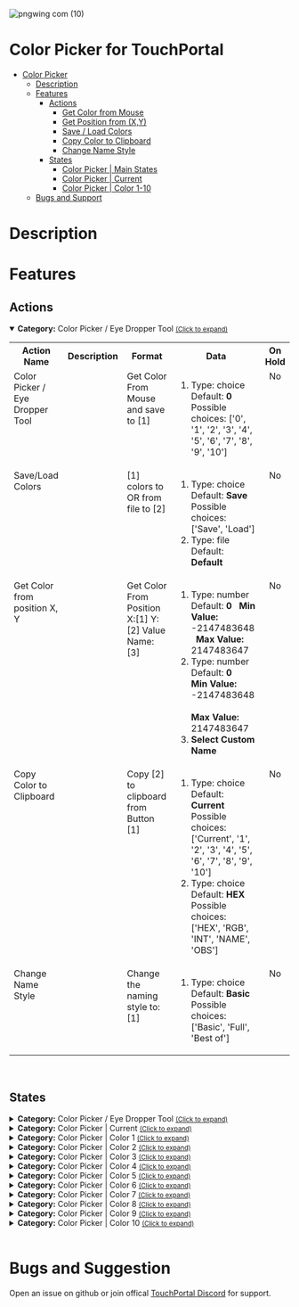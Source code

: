 ![pngwing com (10)](https://user-images.githubusercontent.com/76603653/152662488-5be85fa8-fc2a-44a1-8698-0f0e07111ad4.png)


# Color Picker for TouchPortal
- [Color Picker](#On-Screen-Color-Picker)
  - [Description](#description) 
  - [Features](#Features)
    - [Actions](#actions)
        - [Get Color from Mouse](#tp.plugin.color_picker.mainactions)
        - [Get Position from (X,Y)](#tp.plugin.color_picker.mainactions)
        - [Save / Load Colors](#tp.plugin.color_picker.mainactions)
        - [Copy Color to Clipboard](#tp.plugin.color_picker.mainactions)
        - [Change Name Style](#tp.plugin.color_picker.mainactions)
    - [States](#states)
        - [Color Picker | Main States](#tp.plugin.color_picker.mainstates)
        - [Color Picker | Current](#tp.plugin.color_picker.currentstates)
        - [Color Picker | Color 1-10](#tp.plugin.color_picker.color1states)
  - [Bugs and Support](#bugs-and-suggestion)
  
# Description



# Features

## Actions
<details open id='tp.plugin.color_picker.mainactions'><summary><b>Category:</b> Color Picker / Eye Dropper Tool <small><ins>(Click to expand)</ins></small></summary><table>
<tr valign='buttom'><th>Action Name</th><th>Description</th><th>Format</th><th nowrap>Data<br/></th><th>On<br/>Hold</sub></div></th></tr>
<tr valign='top'><td>Color Picker / Eye Dropper Tool</td><td> </td><td>Get Color From Mouse and save to [1]</td><td><ol start=1><li>Type: choice &nbsp; <br>
Default: <b>0</b><br> Possible choices: ['0', '1', '2', '3', '4', '5', '6', '7', '8', '9', '10']</li>
</ol></td>
<td align=center>No</td>
<tr valign='top'><td>Save/Load Colors</td><td> </td><td>[1] colors to OR from file to [2]</td><td><ol start=1><li>Type: choice &nbsp; 
Default: <b>Save</b> Possible choices: ['Save', 'Load']</li>
<li>Type: file &nbsp; 
Default: <b>Default</b></li>
</ol></td>
<td align=center>No</td>
<tr valign='top'><td>Get Color from position X, Y</td><td> </td><td>Get Color From Position X:[1]  Y:[2] Value Name: [3]</td><td><ol start=1><li>Type: number &nbsp; 
Default: <b>0</b> &nbsp; <b>Min Value:</b> -2147483648 &nbsp; <b>Max Value:</b> 2147483647</li>
<li>Type: number &nbsp; 
Default: <b>0</b> &nbsp; <br><b>Min Value:</b> -2147483648 &nbsp; <br><b>Max Value:</b> 2147483647</li>
<li>
<b>Select Custom Name</b></li>
</ol></td>
<td align=center>No</td>
<tr valign='top'><td>Copy Color to Clipboard</td><td> </td><td>Copy [2] to clipboard from Button [1]</td><td><ol start=1><li>Type: choice &nbsp; 
Default: <b>Current</b> Possible choices: ['Current', '1', '2', '3', '4', '5', '6', '7', '8', '9', '10']</li>
<li>Type: choice &nbsp; 
Default: <b>HEX</b> Possible choices: ['HEX', 'RGB', 'INT', 'NAME', 'OBS']</li>
</ol></td>
<td align=center>No</td>
<tr valign='top'><td>Change Name Style</td><td> </td><td>Change the naming style to:[1]</td><td><ol start=1><li>Type: choice &nbsp; 
Default: <b>Basic</b> Possible choices: ['Basic', 'Full', 'Best of']</li>
</ol></td>
<td align=center>No</td>
</tr></table></details>
<br>

## States
<details id='tp.plugin.color_picker.mainstates'><summary><b>Category:</b> Color Picker / Eye Dropper Tool <small><ins>(Click to expand)</ins></small></summary>


| Id | Description | DefaultValue | parentGroup |
| --- | --- | --- | --- |
| .state.current_text_name_style | Color Picker: Text Name Style |  |   |
| .state.last_mouse_x | Color Picker: Last Mouse Location - X |  |   |
| .state.last_mouse_y | Color Picker: Last Mouse Location - Y |  |   |
| .state.config_loaded | Color Picker: Current Config Loaded |  |   |
</details>

<details id='tp.plugin.color_picker.currentstates'><summary><b>Category:</b> Color Picker | Current <small><ins>(Click to expand)</ins></small></summary>


| Id | Description | DefaultValue | parentGroup |
| --- | --- | --- | --- |
| .state.icon_color_current | Color Picker: COLORICON |  |   |
| .state.text_current | Color Picker: TEXT |  |   |
| .state.hex_color_current | Color Picker: HEX |  |   |
| .state.rgb_color_current | Color Picker: RGB |  |   |
| .state.int_color_current | Color Picker: INT  |  |   |
| .state.obs_color_current | Color Picker: OBS |  |   |
</details>

<details id='tp.plugin.color_picker.color1states'><summary><b>Category:</b> Color Picker | Color 1 <small><ins>(Click to expand)</ins></small></summary>


| Id | Description | DefaultValue | parentGroup |
| --- | --- | --- | --- |
| .state.icon_color_button1 | Color Picker: COLORICON [B1] |  |   |
| .state.text_color_button1 | Color Picker: TEXT  |  |   |
| .state.hex_color_button1 | Color Picker: HEX [B1]  |  |   |
| .state.rgb_color_button1 | Color Picker: RGB [B1] |  |   |
| .state.int_color_button1 | Color Picker: INT [B1] |  |   |
| .state.obs_color_button1 | Color Picker: OBS [B1] |  |   |
</details>

<details id='tp.plugin.color_picker.color2states'><summary><b>Category:</b> Color Picker | Color 2 <small><ins>(Click to expand)</ins></small></summary>


| Id | Description | DefaultValue | parentGroup |
| --- | --- | --- | --- |
| .state.icon_color_button2 | Color Picker: COLORICON [B2] |  |   |
| .state.text_color_button2 | Color Picker: TEXT [B2]  |  |   |
| .state.hex_color_button2 | Color Picker: HEX [B2]  |  |   |
| .state.rgb_color_button2 | Color Picker: RGB [B2] |  |   |
| .state.int_color_button2 | Color Picker: INT [B2] |  |   |
| .state.obs_color_button2 | Color Picker: OBS [B2] |  |   |
</details>

<details id='tp.plugin.color_picker.color3states'><summary><b>Category:</b> Color Picker | Color 3 <small><ins>(Click to expand)</ins></small></summary>


| Id | Description | DefaultValue | parentGroup |
| --- | --- | --- | --- |
| .state.icon_color_button3 | Color Picker: COLORICON [B3] |  |   |
| .state.text_color_button3 | Color Picker: TEXT [B3]  |  |   |
| .state.hex_color_button3 | Color Picker: HEX [B3]  |  |   |
| .state.rgb_color_button3 | Color Picker: RGB [B3] |  |   |
| .state.int_color_button3 | Color Picker: INT [B3] |  |   |
| .state.obs_color_button3 | Color Picker: OBS [B3] |  |   |
</details>

<details id='tp.plugin.color_picker.color4states'><summary><b>Category:</b> Color Picker | Color 4 <small><ins>(Click to expand)</ins></small></summary>


| Id | Description | DefaultValue | parentGroup |
| --- | --- | --- | --- |
| .state.icon_color_button4 | Color Picker: COLORICON [B4] |  |   |
| .state.text_color_button4 | Color Picker: TEXT [B4]  |  |   |
| .state.hex_color_button4 | Color Picker: HEX [B4]  |  |   |
| .state.rgb_color_button4 | Color Picker: RGB [B4] |  |   |
| .state.int_color_button4 | Color Picker: INT [B4] |  |   |
| .state.obs_color_button4 | Color Picker: OBS [B4] |  |   |
</details>

<details id='tp.plugin.color_picker.color5states'><summary><b>Category:</b> Color Picker | Color 5 <small><ins>(Click to expand)</ins></small></summary>


| Id | Description | DefaultValue | parentGroup |
| --- | --- | --- | --- |
| .state.icon_color_button5 | Color Picker: COLORICON [B5] |  |   |
| .state.text_color_button5 | Color Picker: TEXT [B5]  |  |   |
| .state.hex_color_button5 | Color Picker: HEX [B5]  |  |   |
| .state.rgb_color_button5 | Color Picker: RGB [B5] |  |   |
| .state.int_color_button5 | Color Picker: INT [B5] |  |   |
| .state.obs_color_button5 | Color Picker: OBS [B5] |  |   |
</details>

<details id='tp.plugin.color_picker.color6states'><summary><b>Category:</b> Color Picker | Color 6 <small><ins>(Click to expand)</ins></small></summary>


| Id | Description | DefaultValue | parentGroup |
| --- | --- | --- | --- |
| .state.icon_color_button6 | Color Picker: COLORICON [B6] |  |   |
| .state.text_color_button6 | Color Picker: TEXT [B6]  |  |   |
| .state.hex_color_button6 | Color Picker: HEX [B6]  |  |   |
| .state.rgb_color_button6 | Color Picker: RGB [B6] |  |   |
| .state.int_color_button6 | Color Picker: INT [B6] |  |   |
| .state.obs_color_button6 | Color Picker: OBS [B6] |  |   |
</details>

<details id='tp.plugin.color_picker.color7states'><summary><b>Category:</b> Color Picker | Color 7 <small><ins>(Click to expand)</ins></small></summary>


| Id | Description | DefaultValue | parentGroup |
| --- | --- | --- | --- |
| .state.icon_color_button7 | Color Picker: COLORICON [B7] |  |   |
| .state.text_color_button7 | Color Picker: TEXT [B7]  |  |   |
| .state.hex_color_button7 | Color Picker: HEX [B7]  |  |   |
| .state.rgb_color_button7 | Color Picker: RGB [B7] |  |   |
| .state.int_color_button7 | Color Picker: INT [B7] |  |   |
| .state.obs_color_button7 | Color Picker: OBS [B7] |  |   |
</details>

<details id='tp.plugin.color_picker.color8states'><summary><b>Category:</b> Color Picker | Color 8 <small><ins>(Click to expand)</ins></small></summary>


| Id | Description | DefaultValue | parentGroup |
| --- | --- | --- | --- |
| .state.icon_color_button8 | Color Picker: COLORICON [B8] |  |   |
| .state.text_color_button8 | Color Picker: TEXT [B8]  |  |   |
| .state.hex_color_button8 | Color Picker: HEX [B8]  |  |   |
| .state.rgb_color_button8 | Color Picker: RGB [B8] |  |   |
| .state.int_color_button8 | Color Picker: INT [B8] |  |   |
| .state.obs_color_button8 | Color Picker: OBS [B8] |  |   |
</details>

<details id='tp.plugin.color_picker.color9states'><summary><b>Category:</b> Color Picker | Color 9 <small><ins>(Click to expand)</ins></small></summary>


| Id | Description | DefaultValue | parentGroup |
| --- | --- | --- | --- |
| .state.icon_color_button9 | Color Picker: COLORICON [B9] |  |   |
| .state.text_color_button9 | Color Picker: TEXT [B9]  |  |   |
| .state.hex_color_button9 | Color Picker: HEX [B9]  |  |   |
| .state.rgb_color_button9 | Color Picker: RGB [B9] |  |   |
| .state.int_color_button9 | Color Picker: INT [B9] |  |   |
| .state.obs_color_button9 | Color Picker: OBS [B9] |  |   |
</details>

<details id='tp.plugin.color_picker.color10states'><summary><b>Category:</b> Color Picker | Color 10 <small><ins>(Click to expand)</ins></small></summary>


| Id | Description | DefaultValue | parentGroup |
| --- | --- | --- | --- |
| .state.icon_color_button10 | Color Picker: COLORICON [B10] |  |   |
| .state.text_color_button10 | Color Picker: TEXT [B10]  |  |   |
| .state.hex_color_button10 | Color Picker: HEX [B10]  |  |   |
| .state.rgb_color_button10 | Color Picker: RGB [B10] |  |   |
| .state.int_color_button10 | Color Picker: INT [B10] |  |   |
| .state.obs_color_button10 | Color Picker: OBS [B10] |  |   |
</details>

<br>

# Bugs and Suggestion
Open an issue on github or join offical [TouchPortal Discord](https://discord.gg/MgxQb8r) for support.

